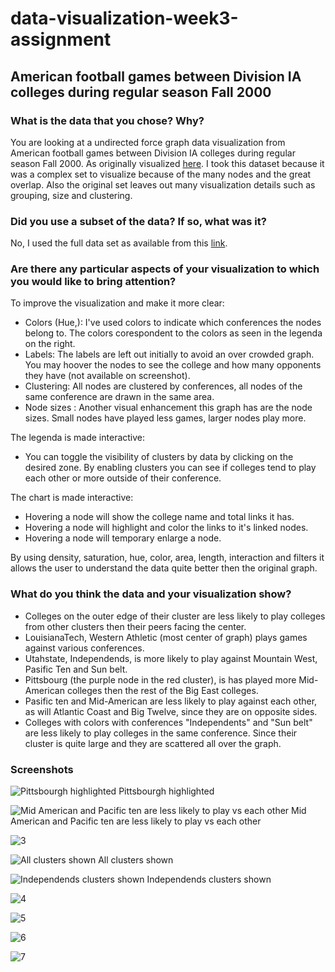 # data-visualization-week3-assignment
## American football games between Division IA colleges during regular season Fall 2000

### What is the data that you chose? Why?

You are looking at a undirected force graph data visualization from American football games between Division IA colleges during regular season Fall 2000. As originally visualized [here](http://networkdata.ics.uci.edu/data/football/football.png). I took this dataset because it was a complex set to visualize because of the many nodes and the great overlap. Also the original set leaves out many visualization details such as grouping, size and clustering.

### Did you use a subset of the data? If so, what was it?

No, I used the full data set as available from this [link](https://networkdata.ics.uci.edu/data.php?id=5).

### Are there any particular aspects of your visualization to which you would like to bring attention?

To improve the visualization and make it more clear:
 - Colors (Hue,): I've used colors to indicate which conferences the nodes belong to. The colors corespondent to the colors as seen in the legenda on the right.
 - Labels: The labels are left out initially to avoid an over crowded graph. You may hoover the nodes to see the college and how many opponents they have (not available on screenshot).
 - Clustering: All nodes are clustered by conferences, all nodes of the same conference are drawn in the same area.
 - Node sizes :  Another visual enhancement this graph has are the node sizes. Small nodes have played less games, larger nodes play more.

The legenda is made interactive:
- You can toggle the visibility of clusters by data by clicking on the desired zone. By enabling clusters you can see if colleges tend to play each other or more outside of their conference.

The chart is made interactive:
 - Hovering a node will show the college name and total links it has.
 - Hovering a node will highlight and color the links to it's linked nodes.
 - Hovering a node will temporary enlarge a node.

By using density, saturation, hue, color, area, length, interaction and filters it allows the user to understand the data quite better then the original graph.

### What do you think the data and your visualization show?

- Colleges on the outer edge of their cluster are less likely to play colleges from other clusters then their peers facing the center.
- LouisianaTech, Western Athletic (most center of graph) plays games against various conferences.
- Utahstate, Independends, is more likely to play against Mountain West, Pasific Ten and Sun belt.
- Pittsbourg (the purple node in the red cluster), is has played more Mid-American colleges then the rest of the Big East colleges.
- Pasific ten and Mid-American are less likely to play against each other, as will Atlantic Coast and Big Twelve, since they are on opposite sides.
- Colleges with colors with conferences "Independents" and "Sun belt" are less likely to play colleges in the same conference. Since their cluster is quite large and they are scattered all over the graph.


### Screenshots

![Pittsbourgh highlighted](pics/big_pacific_southeast_pittsbourgh.png)
Pittsbourgh highlighted

![Mid American and Pacific ten are less likely to play vs each other](pics/mid-american-pacific-ten.png)
Mid American and Pacific ten are less likely to play vs each other


![3](pics/3.png)

![All clusters shown](pics/all.png)
All clusters shown

![Independends clusters shown](pics/independends.png)
Independends clusters shown

![4](pics/4.png)

![5](pics/5.png)

![6](pics/6.png)

![7](pics/7.png)

